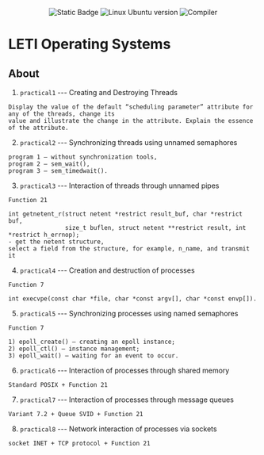 <p align = "center">
   <img alt="Static Badge" src="https://img.shields.io/badge/VirtualBox-7.0.14-darkgrey?style=plastic&logo=virtualbox&labelColor=%23183A61&color=grey">
  <img src = "https://img.shields.io/badge/Ubuntu-22.04_LTS-g?style=plastic&logo=Ubuntu&logoColor=black&labelColor=%23E95420&color=grey" alt = "Linux Ubuntu version">
  <img src = "https://img.shields.io/badge/Compiler-g%2B%2B-g?style=plastic&labelColor=blue&color=grey" alt = "Compiler">
</p>

# LETI Operating Systems

## About 
1. ```practical1``` --- Creating and Destroying Threads
~~~
Display the value of the default “scheduling parameter” attribute for any of the threads, change its
value and illustrate the change in the attribute. Explain the essence of the attribute.
~~~
2. ```practical2``` --- Synchronizing threads using unnamed semaphores
~~~ 
program 1 – without synchronization tools,
program 2 – sem_wait(),
program 3 – sem_timedwait().
~~~
3. ```practical3``` --- Interaction of threads through unnamed pipes
~~~
Function 21

int getnetent_r(struct netent *restrict result_buf, char *restrict buf,
                size_t buflen, struct netent **restrict result, int *restrict h_errnop);
- get the netent structure,
select a field from the structure, for example, n_name, and transmit it
~~~
4. ```practical4``` --- Creation and destruction of processes
~~~
Function 7

int execvpe(const char *file, char *const argv[], char *const envp[]).
~~~
5. ```practical5``` --- Synchronizing processes using named semaphores
~~~
Function 7

1) epoll_create() – creating an epoll instance;
2) epoll_ctl() – instance management;
3) epoll_wait() – waiting for an event to occur.
~~~
6. ```practical6``` --- Interaction of processes through shared memory
~~~
Standard POSIX + Function 21
~~~ 
7. ```practical7``` --- Interaction of processes through message queues 
~~~
Variant 7.2 + Queue SVID + Function 21
~~~
8. ```practical8``` --- Network interaction of processes via sockets
~~~
socket INET + TCP protocol + Function 21
~~~

